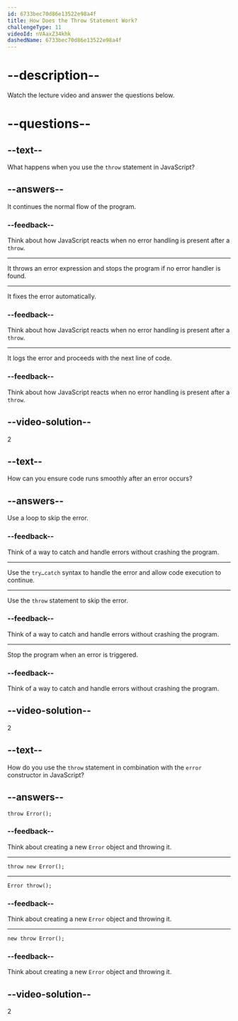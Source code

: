 ```yaml
---
id: 6733bec70d86e13522e98a4f
title: How Does the Throw Statement Work?
challengeType: 11
videoId: nVAaxZ34khk
dashedName: 6733bec70d86e13522e98a4f
---
```


# --description--

Watch the lecture video and answer the questions below.

# --questions--

## --text--

What happens when you use the `throw` statement in JavaScript?

## --answers--

It continues the normal flow of the program.

### --feedback--

Think about how JavaScript reacts when no error handling is present after a `throw`.

---

It throws an error expression and stops the program if no error handler is found.

---

It fixes the error automatically.

### --feedback--

Think about how JavaScript reacts when no error handling is present after a `throw`.

---

It logs the error and proceeds with the next line of code.

### --feedback--

Think about how JavaScript reacts when no error handling is present after a `throw`.

## --video-solution--

2

## --text--

How can you ensure code runs smoothly after an error occurs?

## --answers--

Use a loop to skip the error.

### --feedback--

Think of a way to catch and handle errors without crashing the program.

---

Use the `try…catch` syntax to handle the error and allow code execution to continue.

---

Use the `throw` statement to skip the error.

### --feedback--

Think of a way to catch and handle errors without crashing the program.

---

Stop the program when an error is triggered.

### --feedback--

Think of a way to catch and handle errors without crashing the program.

## --video-solution--

2

## --text--

How do you use the `throw` statement in combination with the `error` constructor in JavaScript?

## --answers--

`throw Error();`

### --feedback--

Think about creating a new `Error` object and throwing it.

---

`throw new Error();`

---

`Error throw();`

### --feedback--

Think about creating a new `Error` object and throwing it.

---

`new throw Error();`

### --feedback--

Think about creating a new `Error` object and throwing it.

## --video-solution--

2
